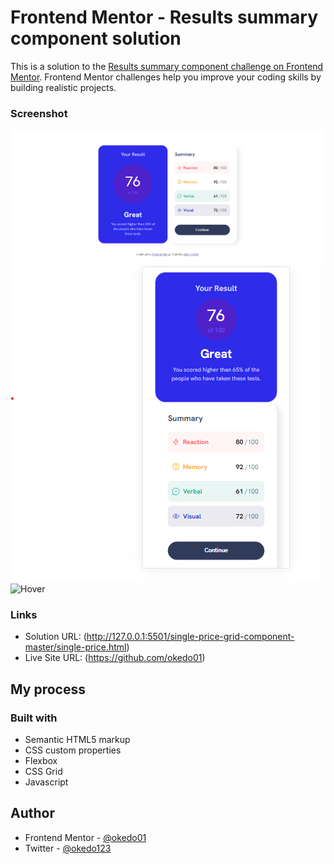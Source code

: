 # Frontend Mentor - Results summary component solution

This is a solution to the [Results summary component challenge on Frontend Mentor](https://www.frontendmentor.io/challenges/results-summary-component-CE_K6s0maV). Frontend Mentor challenges help you improve your coding skills by building realistic projects. 

### Screenshot

![Desktop](/results-summary-component-main/assets/images/desktop.png) ![Mobile](/results-summary-component-main/assets/images/mobile.png) ![Hover](/results-summary-component-main/assets/images/hover)


### Links

- Solution URL: (http://127.0.0.1:5501/single-price-grid-component-master/single-price.html)
- Live Site URL: (https://github.com/okedo01)

## My process

### Built with

- Semantic HTML5 markup
- CSS custom properties
- Flexbox
- CSS Grid
- Javascript

## Author
- Frontend Mentor - [@okedo01](https://www.frontendmentor.io/profile/okedo01)
- Twitter - [@okedo123](https://www.twitter.com/okedo123)
